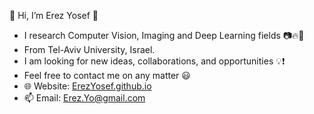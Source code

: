  👋 Hi, I’m Erez Yosef 🎉
- I research Computer Vision, Imaging and Deep Learning fields 📷🔥🚀
- From Tel-Aviv University, Israel.
- I am looking for new ideas, collaborations, and opportunities 💡❗
- Feel free to contact me on any matter 😃
- 🌐 Website: [ErezYosef.github.io](https://erezyosef.github.io/)
- 📫 Email: Erez.Yo@gmail.com

<!---
ErezYosef/ErezYosef is a ✨ special ✨ repository because its `README.md` (this file) appears on your GitHub profile.
You can click the Preview link to take a look at your changes.
--->
